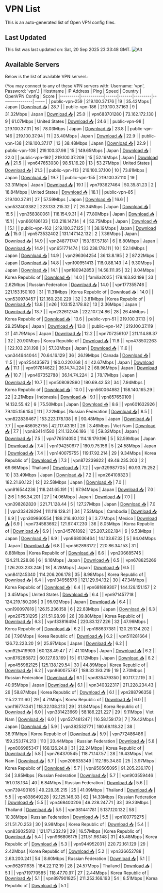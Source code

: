 # VPN List

This is an auto-generated list of Open VPN config files.

## Last Updated

This list was last updated on: Sat, 20 Sep 2025 23:33:48 GMT.
![Alt](https://repobeats.axiom.co/api/embed/186b98318ef1479477931607c1ad7d823f12451f.svg "Repobeats analytics image")

## Available Servers

Below is the list of available VPN servers:

(You may connect to any of these VPN servers with: Username: 'vpn', Password: 'vpn'.)
| Hostname | IP Address | Ping | Speed | Country | OpenVPN Config | Score |
|----------|------------|------|-------|---------|----------------| ----- |
| public-vpn-259 | 219.100.37.176 | 19 | 35.42Mbps | Japan | [Download 📥](./configs/server_0_JP.ovpn) | 28.7 |
| public-vpn-186 | 219.100.37.163 | 9 | 31.32Mbps | Japan | [Download 📥](./configs/server_1_JP.ovpn) | 25.0 |
| vpn683701280 | 73.162.172.130 | 9 | 61.07Mbps | United States | [Download 📥](./configs/server_2_US.ovpn) | 24.6 |
| public-vpn-98 | 219.100.37.31 | 16 | 78.03Mbps | Japan | [Download 📥](./configs/server_3_JP.ovpn) | 23.8 |
| public-vpn-146 | 219.100.37.94 | 11 | 25.40Mbps | Japan | [Download 📥](./configs/server_4_JP.ovpn) | 22.9 |
| public-vpn-138 | 219.100.37.117 | 13 | 38.48Mbps | Japan | [Download 📥](./configs/server_5_JP.ovpn) | 22.9 |
| public-vpn-108 | 219.100.37.98 | 15 | 149.65Mbps | Japan | [Download 📥](./configs/server_6_JP.ovpn) | 22.0 |
| public-vpn-192 | 219.100.37.209 | 15 | 52.16Mbps | Japan | [Download 📥](./configs/server_7_JP.ovpn) | 21.5 |
| vpn647653030 | 98.51.16.20 | 13 | 53.27Mbps | United States | [Download 📥](./configs/server_8_US.ovpn) | 21.3 |
| public-vpn-113 | 219.100.37.100 | 10 | 73.61Mbps | Japan | [Download 📥](./configs/server_9_JP.ovpn) | 19.7 |
| public-vpn-155 | 219.100.37.110 | 19 | 33.31Mbps | Japan | [Download 📥](./configs/server_10_JP.ovpn) | 19.1 |
| vpn793627464 | 50.35.81.23 | 2 | 18.84Mbps | United States | [Download 📥](./configs/server_11_US.ovpn) | 18.1 |
| public-vpn-85 | 219.100.37.81 | 27 | 57.59Mbps | Japan | [Download 📥](./configs/server_12_JP.ovpn) | 16.6 |
| vpn532403382 | 223.133.215.32 | 7 | 26.34Mbps | Japan | [Download 📥](./configs/server_13_JP.ovpn) | 15.5 |
| vpn358380061 | 118.154.9.31 | 4 | 77.80Mbps | Japan | [Download 📥](./configs/server_14_JP.ovpn) | 15.1 |
| vpn660186133 | 133.218.147.14 | 4 | 52.75Mbps | Japan | [Download 📥](./configs/server_15_JP.ovpn) | 15.1 |
| public-vpn-162 | 219.100.37.125 | 11 | 38.19Mbps | Japan | [Download 📥](./configs/server_16_JP.ovpn) | 15.0 |
| vpn573532402 | 131.147.142.132 | 2 | 7.36Mbps | Japan | [Download 📥](./configs/server_17_JP.ovpn) | 14.9 |
| vpn248771747 | 153.167.57.181 | 6 | 8.80Mbps | Japan | [Download 📥](./configs/server_18_JP.ovpn) | 14.9 |
| vpn651771474 | 133.238.178.111 | 10 | 52.14Mbps | Japan | [Download 📥](./configs/server_19_JP.ovpn) | 14.9 |
| vpn296364254 | 36.13.8.195 | 2 | 87.22Mbps | Japan | [Download 📥](./configs/server_20_JP.ovpn) | 14.8 |
| vpn100951413 | 118.0.88.143 | 4 | 9.30Mbps | Japan | [Download 📥](./configs/server_21_JP.ovpn) | 14.1 |
| vpn180942853 | 14.58.111.95 | 32 | 9.04Mbps | Korea Republic of | [Download 📥](./configs/server_22_KR.ovpn) | 14.0 |
| familia2025 | 178.163.92.199 | 33 | 2.62Mbps | Russian Federation | [Download 📥](./configs/server_23_RU.ovpn) | 14.0 |
| vpn177355746 | 221.153.150.103 | 31 | 11.31Mbps | Korea Republic of | [Download 📥](./configs/server_24_KR.ovpn) | 14.0 |
| vpn530978457 | 121.160.230.229 | 32 | 3.81Mbps | Korea Republic of | [Download 📥](./configs/server_25_KR.ovpn) | 13.8 |
| n26 | 103.152.178.62 | 13 | 2.36Mbps | Japan | [Download 📥](./configs/server_26_JP.ovpn) | 13.7 |
| vpn232612745 | 222.107.24.86 | 28 | 26.45Mbps | Korea Republic of | [Download 📥](./configs/server_27_KR.ovpn) | 13.6 |
| public-vpn-51 | 219.100.37.13 | 9 | 29.25Mbps | Japan | [Download 📥](./configs/server_28_JP.ovpn) | 13.0 |
| public-vpn-147 | 219.100.37.119 | 21 | 41.79Mbps | Japan | [Download 📥](./configs/server_29_JP.ovpn) | 12.2 |
| vpn707256107 | 211.114.88.37 | 32 | 20.90Mbps | Korea Republic of | [Download 📥](./configs/server_30_KR.ovpn) | 11.8 |
| vpn478502263 | 122.103.231.198 | 3 | 57.33Mbps | Japan | [Download 📥](./configs/server_31_JP.ovpn) | 11.6 |
| vpn344644044 | 70.64.16.129 | 36 | 26.19Mbps | Canada | [Download 📥](./configs/server_32_CA.ovpn) | 11.5 |
| vpn254435973 | 180.0.220.168 | 4 | 42.67Mbps | Japan | [Download 📥](./configs/server_33_JP.ovpn) | 11.1 |
| vpn917814622 | 36.14.74.224 | 2 | 68.96Mbps | Japan | [Download 📥](./configs/server_34_JP.ovpn) | 10.7 |
| vpn497352788 | 36.14.74.224 | 2 | 78.17Mbps | Japan | [Download 📥](./configs/server_35_JP.ovpn) | 10.7 |
| vpn508092890 | 180.69.42.53 | 34 | 7.94Mbps | Korea Republic of | [Download 📥](./configs/server_36_KR.ovpn) | 10.0 |
| vpn560064982 | 158.140.165.29 | 22 | 2.21Mbps | Indonesia | [Download 📥](./configs/server_37_ID.ovpn) | 9.1 |
| vpn857650109 | 14.132.55.42 | 6 | 75.50Mbps | Japan | [Download 📥](./configs/server_38_JP.ovpn) | 8.6 |
| vpn601632926 | 79.105.156.154 | 111 | 7.22Mbps | Russian Federation | [Download 📥](./configs/server_39_RU.ovpn) | 8.5 |
| vpn822836467 | 153.223.178.138 | 6 | 90.48Mbps | Japan | [Download 📥](./configs/server_40_JP.ovpn) | 7.7 |
| vpn486052755 | 42.117.43.151 | 26 | 3.46Mbps | Viet Nam | [Download 📥](./configs/server_41_VN.ovpn) | 7.7 |
| vpn834141580 | 211.132.66.186 | 10 | 59.32Mbps | Japan | [Download 📥](./configs/server_42_JP.ovpn) | 7.5 |
| vpn776514050 | 114.19.179.196 | 5 | 52.59Mbps | Japan | [Download 📥](./configs/server_43_JP.ovpn) | 7.4 |
| vpn194250677 | 180.9.75.156 | 5 | 24.58Mbps | Japan | [Download 📥](./configs/server_44_JP.ovpn) | 7.4 |
| vpn140075755 | 119.17.92.214 | 29 | 9.34Mbps | Korea Republic of | [Download 📥](./configs/server_45_KR.ovpn) | 7.3 |
| vpn872239822 | 49.49.235.203 | 2 | 69.66Mbps | Thailand | [Download 📥](./configs/server_46_TH.ovpn) | 7.2 |
| vpn329987705 | 60.93.79.252 | 10 | 33.49Mbps | Japan | [Download 📥](./configs/server_47_JP.ovpn) | 7.2 |
| vpn264108323 | 182.21.60.122 | 12 | 22.58Mbps | Japan | [Download 📥](./configs/server_48_JP.ovpn) | 7.0 |
| vpn916544236 | 118.241.65.191 | 1 | 97.94Mbps | Japan | [Download 📥](./configs/server_49_JP.ovpn) | 7.0 |
| 2i6 | 1.66.34.201 | 27 | 14.06Mbps | Japan | [Download 📥](./configs/server_50_JP.ovpn) | 7.0 |
| vpn398282820 | 221.71.128.44 | 5 | 127.27Mbps | Japan | [Download 📥](./configs/server_51_JP.ovpn) | 7.0 |
| vpn233428294 | 111.118.129.21 | 34 | 7.53Mbps | Cambodia | [Download 📥](./configs/server_52_KH.ovpn) | 6.9 |
| vpn309860554 | 189.216.40.102 | 6 | 3.77Mbps | Mexico | [Download 📥](./configs/server_53_MX.ovpn) | 6.9 |
| vpn734583662 | 121.67.47.230 | 36 | 8.05Mbps | Korea Republic of | [Download 📥](./configs/server_54_KR.ovpn) | 6.9 |
| vpn345761892 | 125.207.202.184 | 9 | 9.53Mbps | Japan | [Download 📥](./configs/server_55_JP.ovpn) | 6.9 |
| vpn868036464 | 14.133.67.32 | 5 | 94.04Mbps | Japan | [Download 📥](./configs/server_56_JP.ovpn) | 6.8 |
| vpn562893172 | 220.86.34.153 | 31 | 8.88Mbps | Korea Republic of | [Download 📥](./configs/server_57_KR.ovpn) | 6.6 |
| vpn206685745 | 124.211.228.86 | 6 | 9.16Mbps | Japan | [Download 📥](./configs/server_58_JP.ovpn) | 6.5 |
| vpn678825269 | 126.203.233.246 | 18 | 8.28Mbps | Japan | [Download 📥](./configs/server_59_JP.ovpn) | 6.5 |
| vpn841245340 | 114.206.206.178 | 35 | 8.98Mbps | Korea Republic of | [Download 📥](./configs/server_60_KR.ovpn) | 6.4 |
| vpn134958576 | 121.129.94.132 | 30 | 47.34Mbps | Korea Republic of | [Download 📥](./configs/server_61_KR.ovpn) | 6.4 |
| vpn681889307 | 144.126.151.157 | 2 | 3.45Mbps | United States | [Download 📥](./configs/server_62_US.ovpn) | 6.4 |
| vpn971457718 | 124.219.150.206 | 3 | 95.92Mbps | Japan | [Download 📥](./configs/server_63_JP.ovpn) | 6.4 |
| vpn190097816 | 126.15.236.158 | 6 | 22.63Mbps | Japan | [Download 📥](./configs/server_64_JP.ovpn) | 6.3 |
| vpn267531295 | 211.51.98.99 | 26 | 39.88Mbps | Korea Republic of | [Download 📥](./configs/server_65_KR.ovpn) | 6.3 |
| vpn133816494 | 220.83.127.226 | 32 | 47.96Mbps | Korea Republic of | [Download 📥](./configs/server_66_KR.ovpn) | 6.2 |
| vpn188637381 | 120.29.134.202 | 36 | 7.96Mbps | Korea Republic of | [Download 📥](./configs/server_67_KR.ovpn) | 6.2 |
| vpn511281664 | 126.72.223.20 | 9 | 25.97Mbps | Japan | [Download 📥](./configs/server_68_JP.ovpn) | 6.2 |
| vpn925419903 | 60.128.49.47 | 7 | 41.10Mbps | Japan | [Download 📥](./configs/server_69_JP.ovpn) | 6.2 |
| vpn876286872 | 60.127.63.169 | 15 | 61.12Mbps | Japan | [Download 📥](./configs/server_70_JP.ovpn) | 6.2 |
| vpn455982125 | 125.138.129.54 | 30 | 44.89Mbps | Korea Republic of | [Download 📥](./configs/server_71_KR.ovpn) | 6.2 |
| vpn860075787 | 188.32.193.219 | 19 | 2.70Mbps | Russian Federation | [Download 📥](./configs/server_72_RU.ovpn) | 6.1 |
| vpn835479350 | 60.117.2.119 | 3 | 40.95Mbps | Japan | [Download 📥](./configs/server_73_JP.ovpn) | 6.1 |
| vpn340322317 | 211.228.234.43 | 26 | 58.87Mbps | Korea Republic of | [Download 📥](./configs/server_74_KR.ovpn) | 6.1 |
| vpn288796356 | 115.22.111.60 | 29 | 4.71Mbps | Korea Republic of | [Download 📥](./configs/server_75_KR.ovpn) | 6.0 |
| vpn116774341 | 118.32.108.213 | 29 | 31.84Mbps | Korea Republic of | [Download 📥](./configs/server_76_KR.ovpn) | 6.0 |
| vpn331423669 | 58.186.221.227 | 29 | 9.11Mbps | Viet Nam | [Download 📥](./configs/server_77_VN.ovpn) | 6.0 |
| vpn527481247 | 116.58.159.173 | 7 | 79.42Mbps | Japan | [Download 📥](./configs/server_78_JP.ovpn) | 5.9 |
| vpn382532771 | 180.68.118.32 | 38 | 38.91Mbps | Korea Republic of | [Download 📥](./configs/server_79_KR.ovpn) | 5.9 |
| vpn772486486 | 159.253.174.213 | 110 | 20.44Mbps | Russian Federation | [Download 📥](./configs/server_80_RU.ovpn) | 5.8 |
| vpn806985347 | 168.126.24.8 | 31 | 22.24Mbps | Korea Republic of | [Download 📥](./configs/server_81_KR.ovpn) | 5.8 |
| vpn764370545 | 118.71.147.57 | 28 | 16.43Mbps | Viet Nam | [Download 📥](./configs/server_82_VN.ovpn) | 5.7 |
| vpn208635349 | 112.185.34.80 | 25 | 3.97Mbps | Korea Republic of | [Download 📥](./configs/server_83_KR.ovpn) | 5.7 |
| vpn950505095 | 91.205.236.170 | 34 | 3.85Mbps | Russian Federation | [Download 📥](./configs/server_84_RU.ovpn) | 5.7 |
| vpn903559446 | 151.0.18.134 | 40 | 6.84Mbps | Russian Federation | [Download 📥](./configs/server_85_RU.ovpn) | 5.6 |
| vpn739493105 | 49.228.35.215 | 25 | 41.09Mbps | Thailand | [Download 📥](./configs/server_86_TH.ovpn) | 5.5 |
| vpn838649228 | 92.125.146.33 | 62 | 14.33Mbps | Russian Federation | [Download 📥](./configs/server_87_RU.ovpn) | 5.5 |
| vpn468400206 | 49.228.247.71 | 33 | 39.23Mbps | Thailand | [Download 📥](./configs/server_88_TH.ovpn) | 5.5 |
| vpn381441781 | 5.137.120.132 | 58 | 10.38Mbps | Russian Federation | [Download 📥](./configs/server_89_RU.ovpn) | 5.5 |
| vpn100779275 | 211.51.70.253 | 30 | 9.98Mbps | Korea Republic of | [Download 📥](./configs/server_90_KR.ovpn) | 5.4 |
| vpn839025812 | 121.171.232.19 | 29 | 16.57Mbps | Korea Republic of | [Download 📥](./configs/server_91_KR.ovpn) | 5.4 |
| vpn966806175 | 211.51.96.148 | 31 | 45.48Mbps | Korea Republic of | [Download 📥](./configs/server_92_KR.ovpn) | 5.3 |
| vpn944952031 | 220.72.161.129 | 29 | 2.42Mbps | Korea Republic of | [Download 📥](./configs/server_93_KR.ovpn) | 5.2 |
| vpn336652788 | 2.63.200.241 | 54 | 8.60Mbps | Russian Federation | [Download 📥](./configs/server_94_RU.ovpn) | 5.1 |
| vpn962611635 | 184.22.112.19 | 28 | 24.57Mbps | Thailand | [Download 📥](./configs/server_95_TH.ovpn) | 5.1 |
| vpn719770585 | 118.47.70.97 | 27 | 2.44Mbps | Korea Republic of | [Download 📥](./configs/server_96_KR.ovpn) | 5.1 |
| vpn897901825 | 211.252.166.193 | 54 | 8.51Mbps | Korea Republic of | [Download 📥](./configs/server_97_KR.ovpn) | 5.1 |
